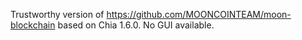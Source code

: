 Trustworthy version of https://github.com/MOONCOINTEAM/moon-blockchain based on Chia 1.6.0. No GUI available.